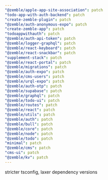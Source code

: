 ```yaml
---
"@zemble/apple-app-site-association": patch
"todo-app-with-auth-backend": patch
"create-zemble-plugin": patch
"@zemble/auth-anonymous-expo": patch
"create-zemble-app": patch
"todoappwithauth": patch
"@zemble/auth-api-token": patch
"@zemble/logger-graphql": patch
"@zemble/react-keyboard": patch
"@zemble/react-snackbar": patch
"supplement-stack": patch
"@zemble/react-portal": patch
"@zemble/migrations": patch
"@zemble/auth-expo": patch
"@zemble/cms-users": patch
"@zemble/urql-expo": patch
"@zemble/auth-otp": patch
"@zemble/supabase": patch
"@zemble/graphql": patch
"@zemble/todo-ui": patch
"@zemble/routes": patch
"@zemble/react": patch
"@zemble/utils": patch
"@zemble/auth": patch
"@zemble/bull": patch
"@zemble/core": patch
"@zemble/node": patch
"@zemble/todo": patch
"minimal": patch
"@zemble/cms": patch
"cms-ui": patch
"@zemble/kv": patch
---
```


stricter tsconfig, laxer dependency versions
